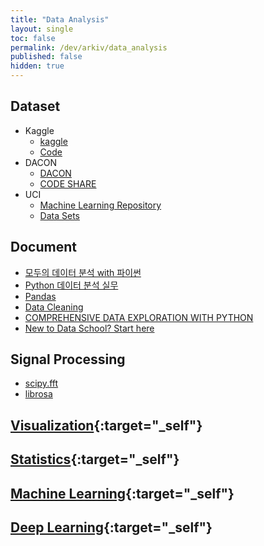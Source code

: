 ```yaml
---
title: "Data Analysis"
layout: single
toc: false
permalink: /dev/arkiv/data_analysis
published: false
hidden: true
---
```


<head>
  <base target="_blank">
</head>

## Dataset

- Kaggle
  - [kaggle](https://www.kaggle.com/)
  - [Code](https://www.kaggle.com/code)
- DACON
  - [DACON](https://dacon.io/main)
  - [CODE SHARE](https://dacon.io/codeshare/)
- UCI
  - [Machine Learning Repository](http://archive.ics.uci.edu/ml/index.php)
  - [Data Sets](http://archive.ics.uci.edu/ml/datasets.php)

## Document

- [모두의 데이터 분석 with 파이썬](https://thebook.io/007029/)
- [Python 데이터 분석 실무](https://wikidocs.net/book/1867)
- [Pandas](https://www.kaggle.com/learn/pandas)
- [Data Cleaning](https://www.kaggle.com/learn/data-cleaning)
- [COMPREHENSIVE DATA EXPLORATION WITH PYTHON](https://www.kaggle.com/pmarcelino/comprehensive-data-exploration-with-python)
- [New to Data School? Start here](https://www.dataschool.io/start/)

## Signal Processing

- [scipy.fft](https://docs.scipy.org/doc/scipy/reference/tutorial/fft.html)
- [librosa](https://librosa.org/doc/latest/core.html)

## [Visualization](/dev/arkiv/data_analysis/visualization){:target="_self"}

## [Statistics](/dev/arkiv/data_analysis/statistics){:target="_self"}

## [Machine Learning](/dev/arkiv/data_analysis/machine_learning){:target="_self"}

## [Deep Learning](/dev/arkiv/data_analysis/deep_learning){:target="_self"}
